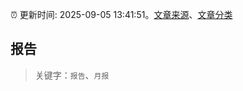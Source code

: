 :alarm_clock: 更新时间: 2025-09-05 13:41:51。[文章来源](/README.md)、[文章分类](/TAGS.md)

## 报告


> 关键字：`报告`、`月报`



